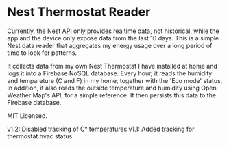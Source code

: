 # Nest Thermostat Reader

Currently, the Nest API only provides realtime data, not historical, while the app and the device only expose data from the last 10 days. This is a simple Nest data reader that aggregates my energy usage over a long period of time to look for patterns.

It collects data from my own Nest Thermostat I have installed at home and logs it into a Firebase NoSQL database. Every hour, it reads the humidity and tempareture (C and F) in my home, together with the 'Eco mode' status. In addition, it also reads the outside temperature and humidity using Open Weather Map's API, for a simple reference. It then persists this data to the Firebase database.

MIT Licensed.

v1.2: Disabled tracking of C° temperatures
v1.1: Added tracking for thermostat hvac status.